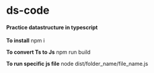 # ds-code
<h4>Practice datastructure in typescript</h4>

**To install**
npm i

**To convert Ts to Js**
npm run build


**To run specific js file**
node dist/folder_name/file_name.js